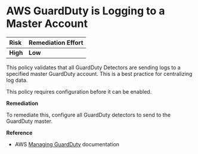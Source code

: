 # AWS GuardDuty is Logging to a Master Account

| Risk     | Remediation Effort |
| :------- | :----------------- |
| **High** | **Low**            |

This policy validates that all GuardDuty Detectors are sending logs to a specified master GuardDuty account. This is a best practice for centralizing log data.

This policy requires configuration before it can be enabled.

**Remediation**

To remediate this, configure all GuardDuty detectors to send to the GuardDuty master.

**Reference**

- AWS [Managing GuardDuty](https://docs.aws.amazon.com/guardduty/latest/ug/guardduty_accounts.html) documentation
